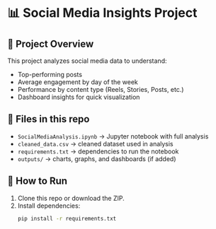 # 📊 Social Media Insights Project

## 📌 Project Overview
This project analyzes social media data to understand:
- Top-performing posts
- Average engagement by day of the week
- Performance by content type (Reels, Stories, Posts, etc.)
- Dashboard insights for quick visualization

## 📂 Files in this repo
- `SocialMediaAnalysis.ipynb` → Jupyter notebook with full analysis  
- `cleaned_data.csv` → cleaned dataset used in analysis  
- `requirements.txt` → dependencies to run the notebook  
- `outputs/` → charts, graphs, and dashboards (if added)

## 🚀 How to Run
1. Clone this repo or download the ZIP.  
2. Install dependencies:  
   ```bash
   pip install -r requirements.txt

